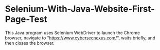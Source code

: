 # Selenium-With-Java-Website-First-Page-Test
This Java program uses Selenium WebDriver to launch the Chrome browser, navigate to "https://www.cybersecnexus.com/", waits briefly, and then closes the browser.
